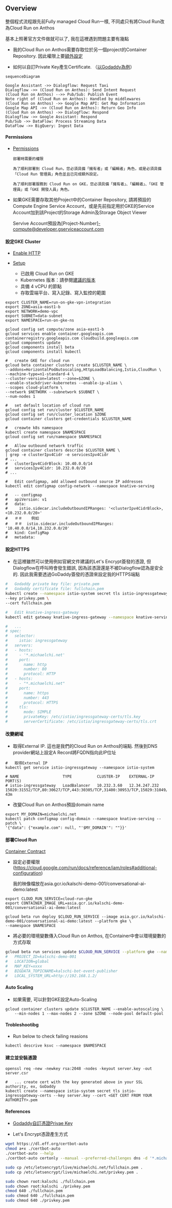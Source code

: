 ##  Overview

整個程式流程跟先前Fully managed Cloud Run一樣, 不同處只有將Cloud Run改為Cloud Run on Anthos

基本上照著官方文件做就可以了, 我在這裡遇到問題主要有幾點

-   我的Cloud Run on Anthos需要存取位於另一個project的Container Repository. 因此權限上要[額外設定](#permissions)

-   如何以自訂Private Key產生Certificate. （[以Godaddy為例](#references)）

```mermaid
sequenceDiagram

Google Assistant ->> Dialogflow: Request Taxi
Dialogflow ->> (Cloud Run on Anthos): Send Intent Request
(Cloud Run on Anthos) -->> Pub/Sub: Publish Event
Note right of (Cloud Run on Anthos): Handled by middlewares
(Cloud Run on Anthos) ->> Google Map API: Get Map Information
Google Map API ->> (Cloud Run on Anthos): Return Geo Info
(Cloud Run on Anthos) ->> Dialogflow: Respond
Dialogflow ->> Google Assistant: Respond
Pub/Sub ->> DataFlow: Process Streaming Data
DataFlow ->> BigQuery: Ingest Data
```

####    Permissions

-   [Permissions](https://cloud.google.com/run/docs/deploying)

        部署時需要的權限
        
        為了順利部署到 Cloud Run，您必須具備「擁有者」或「編輯者」角色，或是必須具備「Cloud Run 管理員」角色並且已完成額外設定。

        為了順利部署服務到 Cloud Run on GKE，您必須具備「擁有者」、「編輯者」、「GKE 管理員」或「GKE 開發人員」角色。

-   如果GKE需要存取其他Project中的Container Repository, 請將預設的Compute Engine Service Account，或是先前指定用於GKE的Service Account加到該Project的Storage Admin及Storage Object Viewer

    Servive Account預設為[Project-Number]-compute@developer.gserviceaccount.com

####   設定GKE Cluster

-   [Enable HTTP](https://cloud.google.com/run/docs/gke/enabling-cluster-https)

-   [Setup](https://cloud.google.com/run/docs/gke/setup)

    -   已啟用 Cloud Run on GKE
    -   Kubernetes 版本：請參閱[建議的版本](https://cloud.google.com/run/docs/gke/cluster-versions)
    -   具備 4 vCPU 的節點
    -   存取雲端平台、寫入記錄、寫入監控的範圍


```shell
export CLUSTER_NAME=run-on-gke-vpn-integration
export ZONE=asia-east1-b
export NETWORK=demo-vpc
export SUBNET=data-subnet
export NAMESPACE=run-on-gke-ns

gcloud config set compute/zone asia-east1-b
gcloud services enable container.googleapis.com containerregistry.googleapis.com cloudbuild.googleapis.com
gcloud components update
gcloud components install beta
gcloud components install kubectl

#   create GKE for cloud run
gcloud beta container clusters create $CLUSTER_NAME \
--addons=HorizontalPodAutoscaling,HttpLoadBalancing,Istio,CloudRun \
--machine-type=n1-standard-4 \
--cluster-version=latest --zone=$ZONE \
--enable-stackdriver-kubernetes --enable-ip-alias \
--scopes cloud-platform \
--network $NETWORK --subnetwork $SUBNET \
--num-nodes 1

#   set default location of cloud run
gcloud config set run/cluster $CLUSTER_NAME
gcloud config set run/cluster_location $ZONE
gcloud container clusters get-credentials $CLUSTER_NAME

#   creawte k8s namespace
kubectl create namespace $NAMESPACE
gcloud config set run/namespace $NAMESPACE

#   Allow outbound network traffic
gcloud container clusters describe $CLUSTER_NAME \
| grep -e clusterIpv4Cidr -e servicesIpv4Cidr
# ...
#   clusterIpv4CidrBlock: 10.40.0.0/14
#   servicesIpv4Cidr: 10.232.0.0/20
# ...

#   Edit configmap, add allowed outbound source IP addresses
kubectl edit configmap config-network --namespace knative-serving

#   -- configmap
#   apiVersion: v1
#   data:
#     istio.sidecar.includeOutboundIPRanges: '<clusterIpv4CidrBlock>,<10.232.0.0/20>' 
#   ＃＃    例如
#   ＃＃  istio.sidecar.includeOutboundIPRanges: '10.40.0.0/14,10.232.0.0/20'
#   kind: ConfigMap
#   metadata:
```

####   設定HTTPS

-   在這裡雖然可以使用例如官網文件建議的Let's Encrypt簽發的憑證, 但Dialogflow在呼叫時會發生錯誤, 因為該憑證還是不被Dialogflow認為是安全的. 因此我需要透過GoDaddy簽發的憑證來設定我的HTTPS端點

```bash
#   Godaddy private key file: private.pem
#   Godaddy certificate file: fullchain.pem
kubectl create --namespace istio-system secret tls istio-ingressgateway-certs \
--key privkey.pem \
--cert fullchain.pem

#   Edit knative-ingress-gateway
kubectl edit gateway knative-ingress-gateway --namespace knative-serving

#   ...
# spec:
#   selector:
#     istio: ingressgateway
#   servers:
#   - hosts:
#     - '*.michaelchi.net'
#     port:
#       name: http
#       number: 80
#       protocol: HTTP
#   - hosts:
#     - "*.michaelchi.net"
#     port:
#       name: https
#       number: 443
#       protocol: HTTPS
#     tls:
#       mode: SIMPLE
#       privateKey: /etc/istio/ingressgateway-certs/tls.key
#       serverCertificate: /etc/istio/ingressgateway-certs/tls.crt  
```

####   改變網域

-   取得External IP. 這也是我們的Cloud Run on Anthos的端點. 然後到DNS provider網站上設定A Record將FQDN指向此IP位址

```shell
#   取得External IP
kubectl get service istio-ingressgateway --namespace istio-system

# NAME                   TYPE           CLUSTER-IP    EXTERNAL-IP     PORT(S)                                                       
# istio-ingressgateway   LoadBalancer   10.232.3.60   12.34.247.232   15020:31552/TCP,80:30627/TCP,443:30305/TCP,31400:30953/TCP,15029:31049/TCP,15030:31850/TCP,15031:32266/TCP,15032:30584/TCP,15443:30280/TCP   43m
```

-   改變Cloud Run on Anthos預設domain name

```shell
export MY_DOMAIN=michaelchi.net
kubectl patch configmap config-domain --namespace knative-serving --patch \
'{"data": {"example.com": null, "'$MY_DOMAIN'": ""}}'
```

####  部署Cloud Run

[Container Contract](https://cloud.google.com/run/docs/reference/container-contract)

-   設定必要權限(https://cloud.google.com/run/docs/reference/iam/roles#additional-configuration)

    我的映像檔放在asia.gcr.io/kalschi-demo-001/conversational-ai-demo:latest

```shell
export CLOUD_RUN_SERVICE=cloud-run-gke
export CONTAINER_IMAGE_URL=asia.gcr.io/kalschi-demo-001/conversational-ai-demo:latest

gcloud beta run deploy $CLOUD_RUN_SERVICE --image asia.gcr.io/kalschi-demo-001/conversational-ai-demo:latest --platform gke \
--namespace $NAMESPACE
```

-   將必要的環境變數傳入Cloud Run on Anthos, 在Container中會以環境變數的方式存取

```bash
gcloud beta run services update $CLOUD_RUN_SERVICE --platform gke --namespace $NAMESPACE --update-env-vars PROJECT_ID=kalschi-chatbot-workshop-demo,LOCATION=global,\MAP_KEY=xxxxxx,BIGDATA_TOPICNAME=kalschi-bot-event-publisher,LOCAL_SYSTEM_URL=http://192.168.1.2/
#   PROJECT_ID=kalschi-demo-001
#   LOCATION=global
#   MAP_KEY=xxxx
#   BIGDATA_TOPICNAME=kalschi-bot-event-publisher
#   LOCAL_SYSTEM_URL=http://192.168.1.2/
```

####    Auto Scaling

-   如果需要, 可以針對GKE設定Auto-Scaling

```shell
gcloud container clusters update $CLUSTER_NAME --enable-autoscaling \
    --min-nodes 1 --max-nodes 2 --zone $ZONE --node-pool default-pool 
```

####    Trobleshootibg

-   Run below to check failing reasions

```shell
kubectl descrive ksvc --namespace $NAMESPACE
```

####  建立並安裝憑證

```shell
openssl req -new -newkey rsa:2048 -nodes -keyout server.key -out server.csr

#   ... create cert with the key generated above in your SSL authority, ex, GoDaddy
kubectl create --namespace istio-system secret tls istio-ingressgateway-certs --key server.key --cert <GET CERT FROM YOUR AUTHORITY>.pem
```


####    References

-   [Godaddy自訂憑證Privae Key](https://stackoverflow.com/questions/43207922/how-do-i-get-the-private-key-for-a-godaddy-certificate-so-i-can-install-it-on-ub)

-   Let's Encrypt憑證產生方式

```bash
wget https://dl.eff.org/certbot-auto
chmod a+x ./certbot-auto
./certbot-auto --help
./certbot-auto certonly --manual --preferred-challenges dns -d '*.michaelchi.net'

sudo cp /etc/letsencrypt/live/michaelchi.net/fullchain.pem .
sudo cp /etc/letsencrypt/live/michaelchi.net/privkey.pem .

sudo chown root:kalschi ./fullchain.pem
sudo chown root:kalschi ./privkey.pem
chmod 640 ./fullchain.pem
sudo chmod 640 ./fullchain.pem
sudo chmod 640 ./privkey.pem
```